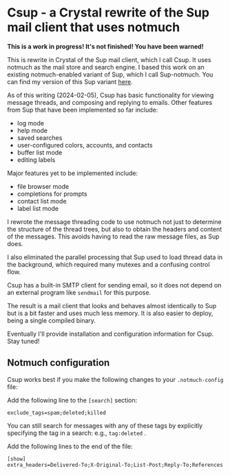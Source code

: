 # Csup - a Crystal rewrite of the Sup mail client that uses notmuch

**This is a work in progress!  It's not finished!  You have been warned!**

This is rewrite in Crystal of the Sup mail client, which I call Csup.  It uses notmuch
as the mail store and search engine.  I based this work on an
existing notmuch-enabled variant of Sup, which I call Sup-notmuch.
You can find my version of this Sup variant
[here](https://www.bloovis.com/cgit/sup-notmuch/).

As of this writing (2024-02-05), Csup has basic functionality
for viewing message threads, and composing and replying to emails.
Other features from Sup that have been implemented so far include:

* log mode
* help mode
* saved searches
* user-configured colors, accounts, and contacts
* buffer list mode
* editing labels

Major features yet to be implemented include:

* file browser mode
* completions for prompts
* contact list mode
* label list mode

I rewrote the message threading code to use notmuch not just to determine
the structure of the thread trees, but also to obtain the headers and
content of the messages.
This avoids having to read the raw message files, as Sup does.

I also eliminated the parallel processing that Sup used to load thread
data in the background, which required many mutexes and a confusing control flow.

Csup has a built-in SMTP client for sending email,
so it does not depend on an external program like `sendmail`
for this purpose.

The result is a mail client that looks and behaves almost identically
to Sup but is a bit faster and uses much less memory.  It is also
easier to deploy, being a single compiled binary.

Eventually I'll provide installation and configuration information
for Csup.  Stay tuned!

## Notmuch configuration

Csup works best if you make the following changes to your `.notmuch-config` file:

Add the following line to the `[search]` section:

    exclude_tags=spam;deleted;killed

You can still search for messages with any of these tags by explicitly specifying
the tag in a search: e.g., `tag:deleted` .

Add the following lines to the end of the file:

    [show]
    extra_headers=Delivered-To;X-Original-To;List-Post;Reply-To;References
